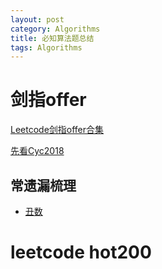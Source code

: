 ```yaml
---
layout: post
category: Algorithms
title: 必知算法题总结
tags: Algorithms
---
```




# 剑指offer

[Leetcode剑指offer合集](https://leetcode-cn.com/problemset/lcof/)

[先看Cyc2018](https://github.com/CyC2018/CS-Notes/blob/master/notes/%E5%89%91%E6%8C%87%20Offer%20%E9%A2%98%E8%A7%A3%20-%20%E7%9B%AE%E5%BD%95.md)

## 常遗漏梳理

- [丑数](https://mafulong.github.io/2021/03/11/%E4%B8%91%E6%95%B0/)

# leetcode hot200

